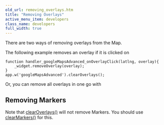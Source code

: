 ```yaml
---
old_url: removing_overlays.htm
title: "Removing Overlays"
active_menu_item: developers
class_name: developers
full_width: true
---
```



There are two ways of removing overlays from the Map.

The following example removes an overlay if it is clicked on

    function handler_googleMapsAdvanced_onOverlayClick(latlng, overlay){
        _widget.removeOverlay(overlay);
    }
    app.w('googleMapsAdvanced').clearOverlays();
   

Or, you can remove all overlays in one go with

## Removing Markers

Note that [clearOverlays()](/developers/documentation/scripting-apis/client-api/widget-object-functions/advanced-maps/clearoverlays) will not remove Markers. You should use [clearMarkers()](/developers/documentation/scripting-apis/client-api/widget-object-functions/advanced-maps/clearmarkers) for this.

